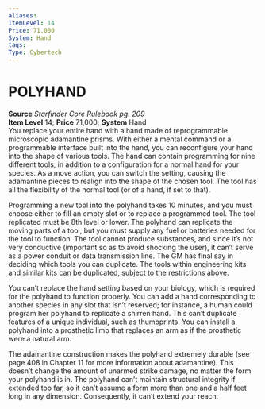 ```yaml
---
aliases: 
ItemLevel: 14
Price: 71,000
System: Hand
tags: 
Type: Cybertech
---
```

# POLYHAND
**Source** _Starfinder Core Rulebook pg. 209_  
**Item Level** 14; **Price** 71,000; **System** Hand  
You replace your entire hand with a hand made of reprogrammable microscopic adamantine prisms. With either a mental command or a programmable interface built into the hand, you can reconfigure your hand into the shape of various tools. The hand can contain programming for nine different tools, in addition to a configuration for a normal hand for your species. As a move action, you can switch the setting, causing the adamantine pieces to realign into the shape of the chosen tool. The tool has all the flexibility of the normal tool (or of a hand, if set to that).  
  
Programming a new tool into the polyhand takes 10 minutes, and you must choose either to fill an empty slot or to replace a programmed tool. The tool replicated must be 8th level or lower. The polyhand can replicate the moving parts of a tool, but you must supply any fuel or batteries needed for the tool to function. The tool cannot produce substances, and since it’s not very conductive (important so as to avoid shocking the user), it can’t serve as a power conduit or data transmission line. The GM has final say in deciding which tools you can duplicate. The tools within engineering kits and similar kits can be duplicated, subject to the restrictions above.  
  
You can’t replace the hand setting based on your biology, which is required for the polyhand to function properly. You can add a hand corresponding to another species in any slot that isn’t reserved; for instance, a human could program her polyhand to replicate a shirren hand. This can’t duplicate features of a unique individual, such as thumbprints. You can install a polyhand into a prosthetic limb that replaces an arm as if the prosthetic were a natural arm.  
  
The adamantine construction makes the polyhand extremely durable (see page 408 in Chapter 11 for more information about adamantine). This doesn’t change the amount of unarmed strike damage, no matter the form your polyhand is in. The polyhand can’t maintain structural integrity if extended too far, so it can’t assume a form more than one and a half feet long in any dimension. Consequently, it can’t extend your reach.